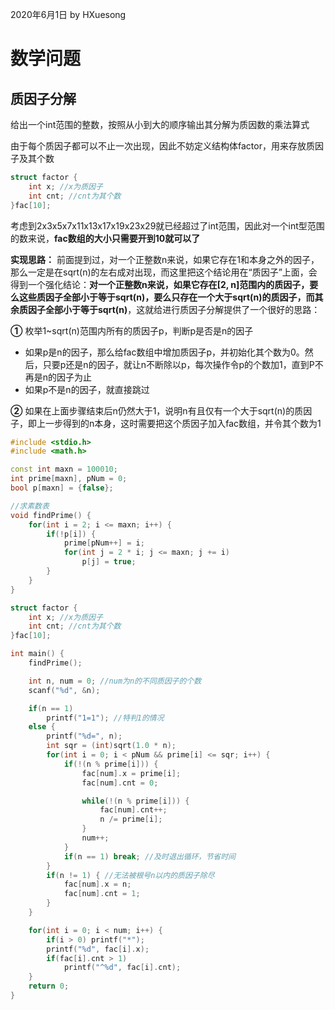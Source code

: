 2020年6月1日
by HXuesong



# 数学问题
## 质因子分解
给出一个int范围的整数，按照从小到大的顺序输出其分解为质因数的乘法算式



由于每个质因子都可以不止一次出现，因此不妨定义结构体factor，用来存放质因子及其个数
```c
struct factor {
	int x; //x为质因子
	int cnt; //cnt为其个数
}fac[10];
```



考虑到2x3x5x7x11x13x17x19x23x29就已经超过了int范围，因此对一个int型范围的数来说，**fac数组的大小只需要开到10就可以了**



**实现思路：**
前面提到过，对一个正整数n来说，如果它存在1和本身之外的因子，那么一定是在sqrt(n)的左右成对出现，而这里把这个结论用在“质因子”上面，会得到一个强化结论：**对一个正整数n来说，如果它存在[2, n]范围内的质因子，要么这些质因子全部小于等于sqrt(n)，要么只存在一个大于sqrt(n)的质因子，而其余质因子全部小于等于sqrt(n)**，这就给进行质因子分解提供了一个很好的思路：



**①** 枚举1~sqrt(n)范围内所有的质因子p，判断p是否是n的因子

- 如果p是n的因子，那么给fac数组中增加质因子p，并初始化其个数为0。然后，只要p还是n的因子，就让n不断除以p，每次操作令p的个数加1，直到P不再是n的因子为止
- 如果p不是n的因子，就直接跳过



**②** 如果在上面步骤结束后n仍然大于1，说明n有且仅有一个大于sqrt(n)的质因子，即上一步得到的n本身，这时需要把这个质因子加入fac数组，并令其个数为1
```c++
#include <stdio.h>
#include <math.h>

const int maxn = 100010;
int prime[maxn], pNum = 0;
bool p[maxn] = {false};

//求素数表
void findPrime() {
    for(int i = 2; i <= maxn; i++) {
        if(!p[i]) {
            prime[pNum++] = i;
            for(int j = 2 * i; j <= maxn; j += i)
                p[j] = true;
        }
    }
}

struct factor {
    int x; //x为质因子
    int cnt; //cnt为其个数
}fac[10];

int main() {
    findPrime();

    int n, num = 0; //num为n的不同质因子的个数
    scanf("%d", &n);

    if(n == 1)
        printf("1=1"); //特判1的情况
    else {
        printf("%d=", n);
        int sqr = (int)sqrt(1.0 * n);
        for(int i = 0; i < pNum && prime[i] <= sqr; i++) {
            if(!(n % prime[i])) {
                fac[num].x = prime[i];
                fac[num].cnt = 0;

                while(!(n % prime[i])) {
                    fac[num].cnt++;
                    n /= prime[i];
                }
                num++;
            }
            if(n == 1) break; //及时退出循环，节省时间
        }
        if(n != 1) { //无法被根号n以内的质因子除尽
            fac[num].x = n;
            fac[num].cnt = 1;
        }
    }

    for(int i = 0; i < num; i++) {
        if(i > 0) printf("*");
        printf("%d", fac[i].x);
        if(fac[i].cnt > 1)
            printf("^%d", fac[i].cnt);
    }
	return 0;
}

```


